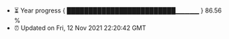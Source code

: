 - ⏳ Year progress { █████████████████████████▁▁▁▁▁ } 86.56 %
- ⏰ Updated on Fri, 12 Nov 2021 22:20:42 GMT

